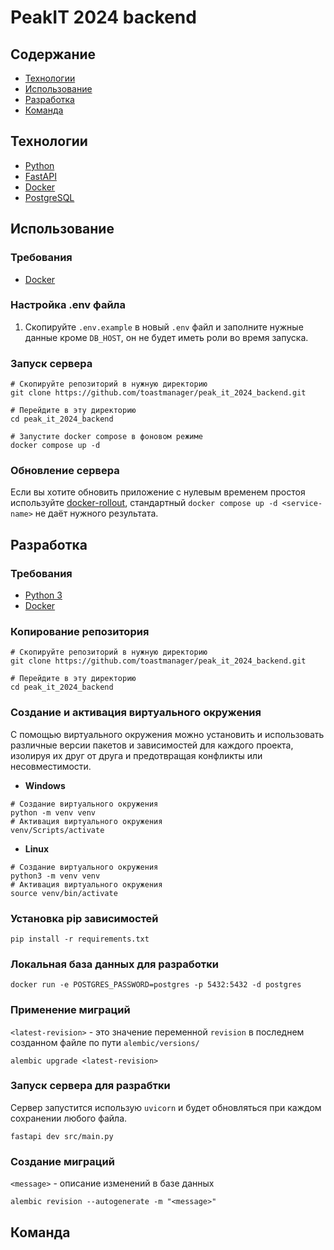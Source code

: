 # PeakIT 2024 backend

## Содержание
- [Технологии](#технологии)
- [Использование](#использование)
- [Разработка](#разработка)
- [Команда](#команда)

## Технологии
- [Python](https://www.python.org/)
- [FastAPI](https://fastapi.tiangolo.com/)
- [Docker](https://www.docker.com/)
- [PostgreSQL](https://www.postgresql.org/)

## Использование

### Требования
- [Docker](https://www.docker.com/)

### Настройка .env файла

1. Скопируйте `.env.example` в новый `.env` файл и заполните нужные данные кроме `DB_HOST`, он не будет иметь роли во время запуска.

### Запуск сервера

```
# Скопируйте репозиторий в нужную директорию
git clone https://github.com/toastmanager/peak_it_2024_backend.git

# Перейдите в эту директорию
cd peak_it_2024_backend

# Запустите docker compose в фоновом режиме
docker compose up -d
```

### Обновление сервера

Если вы хотите обновить приложение с нулевым временем простоя используйте [docker-rollout](https://github.com/wowu/docker-rollout), стандартный `docker compose up -d <service-name>` не даёт нужного результата.

## Разработка

### Требования
- [Python 3](https://www.python.org/)
- [Docker](https://www.docker.com/)

### Копирование репозитория

```
# Скопируйте репозиторий в нужную директорию
git clone https://github.com/toastmanager/peak_it_2024_backend.git

# Перейдите в эту директорию
cd peak_it_2024_backend
```

### Создание и активация виртуального окружения

С помощью виртуального окружения можно установить и использовать различные версии пакетов и зависимостей для каждого проекта, изолируя их друг от друга и предотвращая конфликты или несовместимости.

- **Windows**
```
# Создание виртуального окружения
python -m venv venv
# Активация виртуального окружения
venv/Scripts/activate
```
- **Linux**
```
# Создание виртуального окружения
python3 -m venv venv
# Активация виртуального окружения
source venv/bin/activate
```

### Установка pip зависимостей
```
pip install -r requirements.txt
```

### Локальная база данных для разработки

```
docker run -e POSTGRES_PASSWORD=postgres -p 5432:5432 -d postgres
```

### Применение миграций

`<latest-revision>` - это значение переменной `revision` в последнем созданном файле по пути `alembic/versions/`

```
alembic upgrade <latest-revision>
```

### Запуск сервера для разрабтки

Сервер запустится использую `uvicorn` и будет обновляться при каждом сохранении любого файла.

```
fastapi dev src/main.py
```


### Создание миграций

`<message>` - описание изменений в базе данных

```
alembic revision --autogenerate -m "<message>"
```

## Команда
